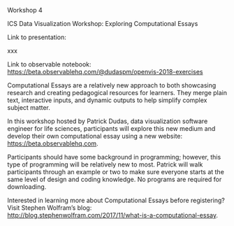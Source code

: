 Workshop 4

ICS Data Visualization Workshop: Exploring Computational Essays

Link to presentation:

xxx

Link to observable notebook:
https://beta.observablehq.com/@dudaspm/openvis-2018-exercises

Computational Essays are a relatively new approach to both showcasing research and creating pedagogical resources for learners. They merge plain text, interactive inputs, and dynamic outputs to help simplify complex subject matter.

In this workshop hosted by Patrick Dudas, data visualization software engineer for life sciences, participants will explore this new medium and develop their own computational essay using a new website: https://beta.observablehq.com.

Participants should have some background in programming; however, this type of programming will be relatively new to most. Patrick will walk participants through an example or two to make sure everyone starts at the same level of design and coding knowledge. No programs are required for downloading.

Interested in learning more about Computational Essays before registering? Visit Stephen Wolfram’s blog: http://blog.stephenwolfram.com/2017/11/what-is-a-computational-essay.
